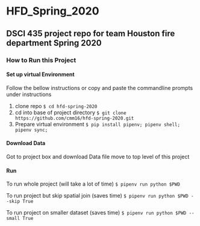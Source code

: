 # HFD_Spring_2020
DSCI 435 project repo for team Houston fire department Spring 2020
---
### How to Run this Project
#### Set up virtual Environment
Follow the bellow instructions or copy and paste the commandline prompts under instructions
1. clone repo
  `$ cd hfd-spring-2020`
2. cd into base of project directory
  `$ git clone https://github.com/cmm16/hfd-spring-2020.git`
3. Prepare virtual environment
  `$ pip install pipenv; pipenv shell; pipenv sync;`
#### Download Data
Got to project box and download Data file move to top level of this project
#### Run
To run whole project (will take a lot of time)
`$ pipenv run python $PWD`

To run project but skip spatial join (saves time)
`$ pipenv run python $PWD --skip True`

To run project on smaller dataset (saves time)
`$ pipenv run python $PWD --small True`
